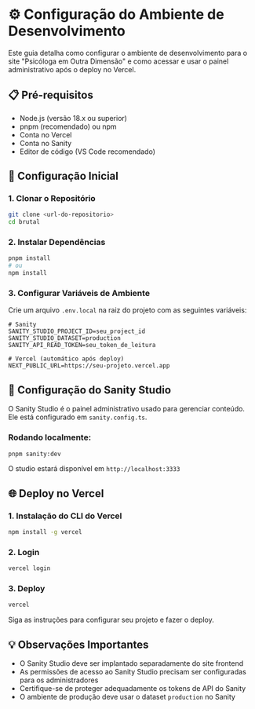 # ⚙️ Configuração do Ambiente de Desenvolvimento

Este guia detalha como configurar o ambiente de desenvolvimento para o site "Psicóloga em Outra Dimensão" e como acessar e usar o painel administrativo após o deploy no Vercel.

## 📋 Pré-requisitos

- Node.js (versão 18.x ou superior)
- pnpm (recomendado) ou npm
- Conta no Vercel
- Conta no Sanity
- Editor de código (VS Code recomendado)

## 🚀 Configuração Inicial

### 1. Clonar o Repositório

```bash
git clone <url-do-repositorio>
cd brutal
```

### 2. Instalar Dependências

```bash
pnpm install
# ou
npm install
```

### 3. Configurar Variáveis de Ambiente

Crie um arquivo `.env.local` na raiz do projeto com as seguintes variáveis:

```env
# Sanity
SANITY_STUDIO_PROJECT_ID=seu_project_id
SANITY_STUDIO_DATASET=production
SANITY_API_READ_TOKEN=seu_token_de_leitura

# Vercel (automático após deploy)
NEXT_PUBLIC_URL=https://seu-projeto.vercel.app
```

## 🔧 Configuração do Sanity Studio

O Sanity Studio é o painel administrativo usado para gerenciar conteúdo. Ele está configurado em `sanity.config.ts`.

### Rodando localmente:

```bash
pnpm sanity:dev
```

O studio estará disponível em `http://localhost:3333`

## 🌐 Deploy no Vercel

### 1. Instalação do CLI do Vercel

```bash
npm install -g vercel
```

### 2. Login

```bash
vercel login
```

### 3. Deploy

```bash
vercel
```

Siga as instruções para configurar seu projeto e fazer o deploy.

## 💡 Observações Importantes

- O Sanity Studio deve ser implantado separadamente do site frontend
- As permissões de acesso ao Sanity Studio precisam ser configuradas para os administradores
- Certifique-se de proteger adequadamente os tokens de API do Sanity
- O ambiente de produção deve usar o dataset `production` no Sanity